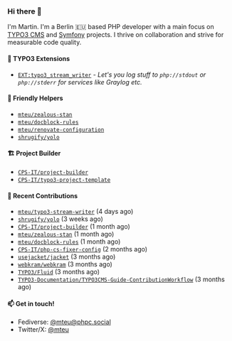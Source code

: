 ### Hi there 👋

I'm Martin. I'm a Berlin 🇪🇺 based PHP developer with a main focus on [TYPO3 CMS](https://typo3.org/) and [Symfony](https://symfony.com/) projects. I thrive on
collaboration and strive for measurable code quality.

#### 🧡 TYPO3 Extensions
- [`EXT:typo3_stream_writer`](https://github.com/mteu/typo3-stream-writer) - _Let's you log stuff to `php://stdout` or `
php://stderr` for services like Graylog etc._

#### 🚜 Friendly Helpers

- [`mteu/zealous-stan`](https://github.com/mteu/zealous-stan)
- [`mteu/docblock-rules`](https://github.com/mteu/docblock-rules)
- [`mteu/renovate-configuration`](https://github.com/mteu/renovate-configuration)
- [`shrugify/yolo`](https://github.com/shrugify/yolo)

#### 🏗️ Project Builder

- [`CPS-IT/project-builder`](https://github.com/CPS-IT/project-builder)
- [`CPS-IT/typo3-project-template`](https://github.com/CPS-IT/typo3-project-template)

#### 👷 Recent Contributions


- [`mteu/typo3-stream-writer`](https://github.com/mteu/typo3-stream-writer) (4 days ago)
- [`shrugify/yolo`](https://github.com/shrugify/yolo) (3 weeks ago)
- [`CPS-IT/project-builder`](https://github.com/CPS-IT/project-builder) (1 month ago)
- [`mteu/zealous-stan`](https://github.com/mteu/zealous-stan) (1 month ago)
- [`mteu/docblock-rules`](https://github.com/mteu/docblock-rules) (1 month ago)
- [`CPS-IT/php-cs-fixer-config`](https://github.com/CPS-IT/php-cs-fixer-config) (2 months ago)
- [`usejacket/jacket`](https://github.com/usejacket/jacket) (3 months ago)
- [`webkram/webkram`](https://github.com/webkram/webkram) (3 months ago)
- [`TYPO3/Fluid`](https://github.com/TYPO3/Fluid) (3 months ago)
- [`TYPO3-Documentation/TYPO3CMS-Guide-ContributionWorkflow`](https://github.com/TYPO3-Documentation/TYPO3CMS-Guide-ContributionWorkflow) (3 months ago)

#### 📫 Get in touch!

- Fediverse: [@mteu@phpc.social](https://phpc.social/@mteu)
- Twitter/X: [@mteu](https://x.com/mteu)
